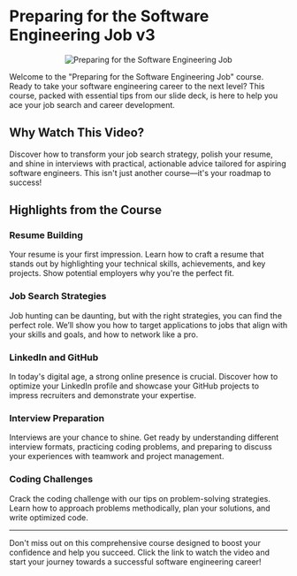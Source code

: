 # Preparing for the Software Engineering Job v3

<p align="center">
  <img src="https://res.cloudinary.com/vetswhocode/image/upload/v1721005521/Final_Preparing_For_the_Software_Engineering_Job_v3_-_Slide_Deck_sqof1p.gif" alt="Preparing for the Software Engineering Job">
</p>

Welcome to the "Preparing for the Software Engineering Job" course. Ready to take your software engineering career to the next level? This course, packed with essential tips from our slide deck, is here to help you ace your job search and career development.

## Why Watch This Video?

Discover how to transform your job search strategy, polish your resume, and shine in interviews with practical, actionable advice tailored for aspiring software engineers. This isn't just another course—it's your roadmap to success!

## Highlights from the Course

### Resume Building
Your resume is your first impression. Learn how to craft a resume that stands out by highlighting your technical skills, achievements, and key projects. Show potential employers why you're the perfect fit.

### Job Search Strategies
Job hunting can be daunting, but with the right strategies, you can find the perfect role. We’ll show you how to target applications to jobs that align with your skills and goals, and how to network like a pro.

### LinkedIn and GitHub
In today's digital age, a strong online presence is crucial. Discover how to optimize your LinkedIn profile and showcase your GitHub projects to impress recruiters and demonstrate your expertise.

### Interview Preparation
Interviews are your chance to shine. Get ready by understanding different interview formats, practicing coding problems, and preparing to discuss your experiences with teamwork and project management.

### Coding Challenges
Crack the coding challenge with our tips on problem-solving strategies. Learn how to approach problems methodically, plan your solutions, and write optimized code.

---

Don't miss out on this comprehensive course designed to boost your confidence and help you succeed. Click the link to watch the video and start your journey towards a successful software engineering career!